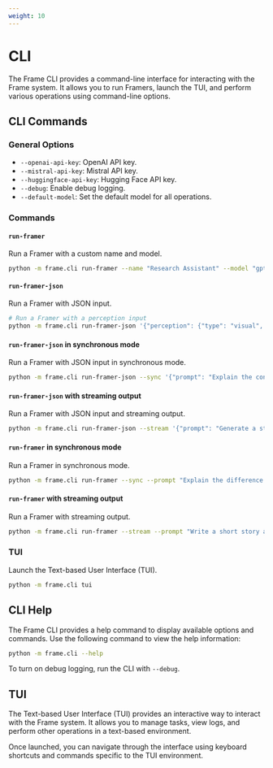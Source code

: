 ```yaml
---
weight: 10
---
```


# CLI

The Frame CLI provides a command-line interface for interacting with the Frame system. It allows you to run Framers, launch the TUI, and perform various operations using command-line options.

## CLI Commands

### General Options

- `--openai-api-key`: OpenAI API key.
- `--mistral-api-key`: Mistral API key.
- `--huggingface-api-key`: Hugging Face API key.
- `--debug`: Enable debug logging.
- `--default-model`: Set the default model for all operations.

### Commands

#### `run-framer`

Run a Framer with a custom name and model.

```bash
python -m frame.cli run-framer --name "Research Assistant" --model "gpt-4" --prompt "What are the best open-source cognitive AI agent libraries in 2024?"
```

#### `run-framer-json`

Run a Framer with JSON input.

```bash
# Run a Framer with a perception input
python -m frame.cli run-framer-json '{"perception": {"type": "visual", "data": {"object": "tree"}, "source": "camera"}}'
```

#### `run-framer-json` in synchronous mode

Run a Framer with JSON input in synchronous mode.

```bash
python -m frame.cli run-framer-json --sync '{"prompt": "Explain the concept of quantum computing"}'
```

#### `run-framer-json` with streaming output

Run a Framer with JSON input and streaming output.

```bash
python -m frame.cli run-framer-json --stream '{"prompt": "Generate a step-by-step guide for baking a chocolate cake"}'
```

#### `run-framer` in synchronous mode

Run a Framer in synchronous mode.

```bash
python -m frame.cli run-framer --sync --prompt "Explain the difference between synchronous and asynchronous programming"
```

#### `run-framer` with streaming output

Run a Framer with streaming output.

```bash
python -m frame.cli run-framer --stream --prompt "Write a short story about an AI learning to understand human emotions"
```

### TUI

Launch the Text-based User Interface (TUI).

```bash
python -m frame.cli tui
```

## CLI Help

The Frame CLI provides a help command to display available options and commands. Use the following command to view the help information:

```bash
python -m frame.cli --help
```

To turn on debug logging, run the CLI with `--debug`.

## TUI

The Text-based User Interface (TUI) provides an interactive way to interact with the Frame system. It allows you to manage tasks, view logs, and perform other operations in a text-based environment.

Once launched, you can navigate through the interface using keyboard shortcuts and commands specific to the TUI environment.
